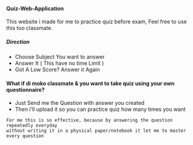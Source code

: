 #### Quiz-Web-Application
This website i made for me to practice quiz before exam, Feel free to use this too classmate.


##### Direction
* Choose Subject You want to answer
* Answer It ( This have no time Limit )
* Got A Low Score? Answer it Again


#### What if di moko classmate & you want to take quiz using your own questionnaire?
* Just Send me the Question with answer you created
* Then i'll upload it so you can practice quiz how many times you want

```
For me this is so effective, because by answering the question repeatedly everyday
without writing it in a physical paper/notebook it let me to master every question
```
